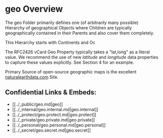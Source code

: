 # geo Overview
 
The geo Folder primarily defines one (of arbitrarily many possible) Hierarchy of geographical Objects where Children are typically geographically contained in their Parents and also cover them completely. 

This Hierarchy starts with Continents and Oc

The RFC2426 vCard Geo Property typically takes a "lat,long" as a literal value. We recommend the use of new _latitude_ and _longitude_ data properties to capture these values explicitly. See Section 4 for an example. 

Primary Source of open-source geographic maps is the excellent 
[naturalearthdata.com](https://www.naturalearthdata.com/downloads/)  Site. 


## Confidential Links & Embeds: 
- [[../_public/geo.md|geo]] 
- [[../_internal/geo.internal.md|geo.internal]] 
- [[../_protect/geo.protect.md|geo.protect]] 
- [[../_private/geo.private.md|geo.private]] 
- [[../_personal/geo.personal.md|geo.personal]] 
- [[../_secret/geo.secret.md|geo.secret]]

